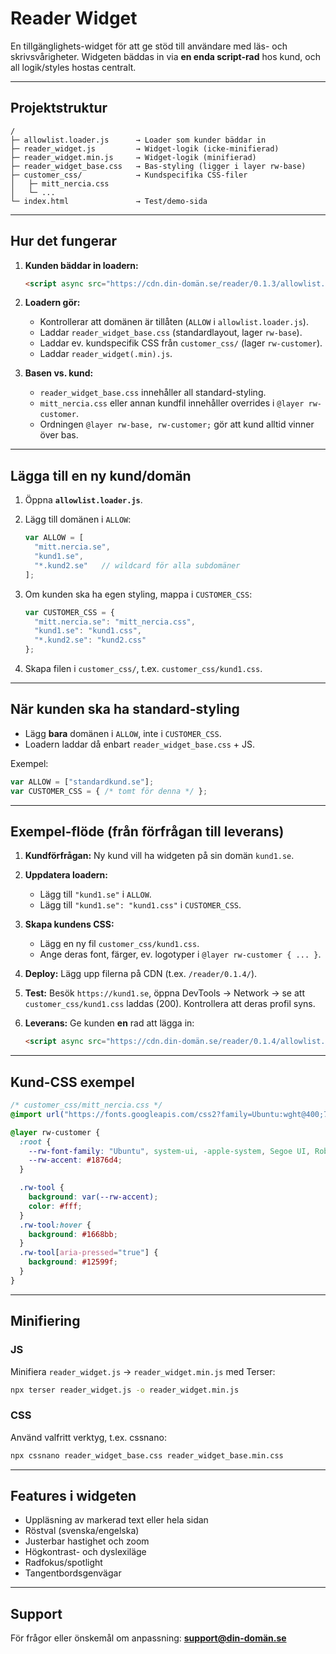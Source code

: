 # Reader Widget

En tillgänglighets-widget för att ge stöd till användare med läs- och skrivsvårigheter. Widgeten bäddas in via **en enda script-rad** hos kund, och all logik/styles hostas centralt.

---

## Projektstruktur

```
/
├─ allowlist.loader.js      → Loader som kunder bäddar in
├─ reader_widget.js         → Widget-logik (icke-minifierad)
├─ reader_widget.min.js     → Widget-logik (minifierad)
├─ reader_widget_base.css   → Bas-styling (ligger i layer rw-base)
├─ customer_css/            → Kundspecifika CSS-filer
│   ├─ mitt_nercia.css
│   └─ ...
└─ index.html               → Test/demo-sida
```

---

## Hur det fungerar

1. **Kunden bäddar in loadern:**

   ```html
   <script async src="https://cdn.din-domän.se/reader/0.1.3/allowlist.loader.js"></script>
   ```

2. **Loadern gör:**

   * Kontrollerar att domänen är tillåten (`ALLOW` i `allowlist.loader.js`).
   * Laddar `reader_widget_base.css` (standardlayout, lager `rw-base`).
   * Laddar ev. kundspecifik CSS från `customer_css/` (lager `rw-customer`).
   * Laddar `reader_widget(.min).js`.

3. **Basen vs. kund:**

   * `reader_widget_base.css` innehåller all standard-styling.
   * `mitt_nercia.css` eller annan kundfil innehåller overrides i `@layer rw-customer`.
   * Ordningen `@layer rw-base, rw-customer;` gör att kund alltid vinner över bas.

---

## Lägga till en ny kund/domän

1. Öppna **`allowlist.loader.js`**.
2. Lägg till domänen i `ALLOW`:

   ```js
   var ALLOW = [
     "mitt.nercia.se",
     "kund1.se",
     "*.kund2.se"   // wildcard för alla subdomäner
   ];
   ```
3. Om kunden ska ha egen styling, mappa i `CUSTOMER_CSS`:

   ```js
   var CUSTOMER_CSS = {
     "mitt.nercia.se": "mitt_nercia.css",
     "kund1.se": "kund1.css",
     "*.kund2.se": "kund2.css"
   };
   ```
4. Skapa filen i `customer_css/`, t.ex. `customer_css/kund1.css`.

---

## När kunden ska ha **standard-styling**

* Lägg **bara** domänen i `ALLOW`, inte i `CUSTOMER_CSS`.
* Loadern laddar då enbart `reader_widget_base.css` + JS.

Exempel:

```js
var ALLOW = ["standardkund.se"];
var CUSTOMER_CSS = { /* tomt för denna */ };
```

---

## Exempel-flöde (från förfrågan till leverans)

1. **Kundförfrågan:** Ny kund vill ha widgeten på sin domän `kund1.se`.
2. **Uppdatera loadern:**

   * Lägg till `"kund1.se"` i `ALLOW`.
   * Lägg till `"kund1.se": "kund1.css"` i `CUSTOMER_CSS`.
3. **Skapa kundens CSS:**

   * Lägg en ny fil `customer_css/kund1.css`.
   * Ange deras font, färger, ev. logotyper i `@layer rw-customer { ... }`.
4. **Deploy:** Lägg upp filerna på CDN (t.ex. `/reader/0.1.4/`).
5. **Test:** Besök `https://kund1.se`, öppna DevTools → Network → se att `customer_css/kund1.css` laddas (200). Kontrollera att deras profil syns.
6. **Leverans:** Ge kunden **en** rad att lägga in:

   ```html
   <script async src="https://cdn.din-domän.se/reader/0.1.4/allowlist.loader.js"></script>
   ```

---

## Kund-CSS exempel

```css
/* customer_css/mitt_nercia.css */
@import url("https://fonts.googleapis.com/css2?family=Ubuntu:wght@400;700&display=swap");

@layer rw-customer {
  :root {
    --rw-font-family: "Ubuntu", system-ui, -apple-system, Segoe UI, Roboto, Arial, sans-serif;
    --rw-accent: #1876d4;
  }

  .rw-tool {
    background: var(--rw-accent);
    color: #fff;
  }
  .rw-tool:hover {
    background: #1668bb;
  }
  .rw-tool[aria-pressed="true"] {
    background: #12599f;
  }
}
```

---

## Minifiering

### JS

Minifiera `reader_widget.js` → `reader_widget.min.js` med Terser:

```bash
npx terser reader_widget.js -o reader_widget.min.js
```

### CSS

Använd valfritt verktyg, t.ex. cssnano:

```bash
npx cssnano reader_widget_base.css reader_widget_base.min.css
```

---

## Features i widgeten

* Uppläsning av markerad text eller hela sidan
* Röstval (svenska/engelska)
* Justerbar hastighet och zoom
* Högkontrast- och dyslexiläge
* Radfokus/spotlight
* Tangentbordsgenvägar

---

## Support

För frågor eller önskemål om anpassning:
**support@din-domän.se**
